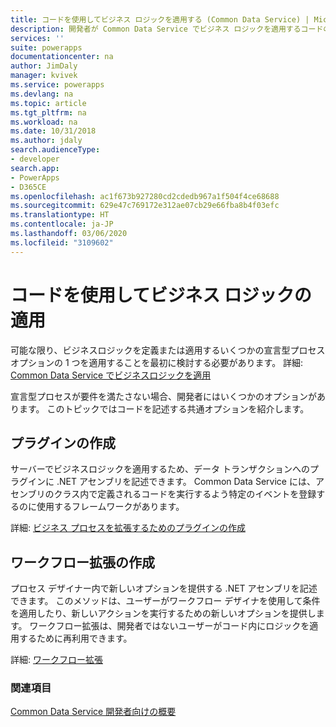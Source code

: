 ```yaml
---
title: コードを使用してビジネス ロジックを適用する (Common Data Service) | Microsoft Docs
description: 開発者が Common Data Service でビジネス ロジックを適用するコードの使用方法を説明します。
services: ''
suite: powerapps
documentationcenter: na
author: JimDaly
manager: kvivek
ms.service: powerapps
ms.devlang: na
ms.topic: article
ms.tgt_pltfrm: na
ms.workload: na
ms.date: 10/31/2018
ms.author: jdaly
search.audienceType:
- developer
search.app:
- PowerApps
- D365CE
ms.openlocfilehash: ac1f673b927280cd2cdedb967a1f504f4ce68688
ms.sourcegitcommit: 629e47c769172e312ae07cb29e66fba8b4f03efc
ms.translationtype: HT
ms.contentlocale: ja-JP
ms.lasthandoff: 03/06/2020
ms.locfileid: "3109602"
---
```

# <a name="apply-business-logic-using-code"></a>コードを使用してビジネス ロジックの適用

可能な限り、ビジネスロジックを定義または適用するいくつかの宣言型プロセス オプションの 1 つを適用することを最初に検討する必要があります。 詳細: [Common Data Service でビジネスロジックを適用](../../maker/common-data-service/cds-processes.md)

宣言型プロセスが要件を満たさない場合、開発者にはいくつかのオプションがあります。 このトピックではコードを記述する共通オプションを紹介します。

## <a name="create-a-plug-in"></a>プラグインの作成

サーバーでビジネスロジックを適用するため、データ トランザクションへのプラグインに .NET アセンブリを記述できます。 Common Data Service には、アセンブリのクラス内で定義されるコードを実行するよう特定のイベントを登録するのに使用するフレームワークがあります。 

詳細: [ビジネス プロセスを拡張するためのプラグインの作成](plug-ins.md)

## <a name="create-a-workflow-extension"></a>ワークフロー拡張の作成

プロセス デザイナー内で新しいオプションを提供する .NET アセンブリを記述できます。 このメソッドは、ユーザーがワークフロー デザイナを使用して条件を適用したり、新しいアクションを実行するための新しいオプションを提供します。 ワークフロー拡張は、開発者ではないユーザーがコード内にロジックを適用するために再利用できます。

詳細: [ワークフロー拡張](workflow/workflow-extensions.md)

### <a name="see-also"></a>関連項目

[Common Data Service 開発者向けの概要](overview.md)
